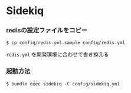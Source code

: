 # Sidekiq

### redisの設定ファイルをコピー
```
$ cp config/redis.yml.sample config/redis.yml
```
`redis.yml` を開発環境に合わせて書き換える


### 起動方法
```
$ bundle exec sidekiq -C config/sidekiq.yml
```
